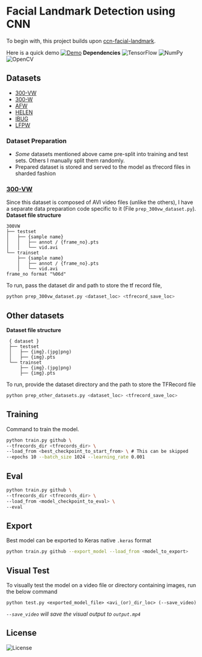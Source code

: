 # Facial Landmark Detection using CNN

To begin with, this project builds upon [ccn-facial-landmark](https://github.com/yinguobing/cnn-facial-landmark).

Here is a quick demo
[![Demo](https://img.youtube.com/vi/QF2hQAlCHQM/0.jpg)](https://www.youtube.com/watch?v=QF2hQAlCHQM)
**Dependencies**
![TensorFlow](https://img.shields.io/badge/TensorFlow-v2.16-blue)
![NumPy](https://img.shields.io/badge/NumPy-1.26-blue)
![OpenCV](https://img.shields.io/badge/OpenCV-4.9-blue)
## Datasets
- [300-VW](https://ibug.doc.ic.ac.uk/resources/300-VW/)
- [300-W](https://ibug.doc.ic.ac.uk/resources/300-W/)
- [AFW](https://www.ics.uci.edu/~xzhu/face/)
- [HELEN](http://www.ifp.illinois.edu/~vuongle2/helen/)
- [IBUG](https://ibug.doc.ic.ac.uk/resources/facial-point-annotations/)
- [LFPW](https://neerajkumar.org/databases/lfpw/)
### Dataset Preparation
- *Some* datasets mentioned above came pre-split into training and test sets. Others I manually split them randomly.
- Prepared dataset is stored and served to the model as tfrecord files in sharded fashion
### [300-VW](https://ibug.doc.ic.ac.uk/resources/300-VW/)
Since this dataset is composed of AVI video files (unlike the others), I have a separate data preparation code specific to it (File `prep_300vw_dataset.py`).
**Dataset file structure**
```
300VW
├── testset
│   ├── {sample name}
│   │   ├── annot / {frame_no}.pts
│   │   └── vid.avi
└── trainset
    ├── {sample name}
    │   ├── annot / {frame_no}.pts
    │   └── vid.avi
frame_no format "%06d"
```
To run, pass the dataset dir and path to store the tf record file,
```bash
python prep_300vw_dataset.py <dataset_loc> <tfrecord_save_loc>
```
## Other datasets
**Dataset file structure**
```
 { dataset }
 ├── testset
 │   ├── {img}.(jpg|png)
 │   ├── {img}.pts
 └── trainset
     ├── {img}.(jpg|png)
     ├── {img}.pts
```
To run, provide the dataset directory and the path to store the TFRecord file
```bash
python prep_other_datasets.py <dataset_loc> <tfrecord_save_loc>
```
## Training
Command to train the model.
```bash
python train.py github \
--tfrecords_dir <tfrecords_dir> \
--load_from <best_checkpoint_to_start_from> \ # This can be skipped
--epochs 10 --batch_size 1024 --learning_rate 0.001
```
## Eval
```bash
python train.py github \
--tfrecords_dir <tfrecords_dir> \
--load_from <model_checkpoint_to_eval> \
--eval
```
## Export
Best model can be exported to Keras native `.keras` format
```bash
python train.py github --export_model --load_from <model_to_export>
```
## Visual Test
To visually test the model on a video file or directory containing images, run the below command
```
python test.py <exported_model_file> <avi_(or)_dir_loc> (--save_video)
```
*`--save_video` will save the visual output to `output.mp4`*

## License
![License](https://img.shields.io/badge/GNU-v3.0-brightgreen)
